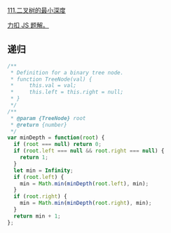 [111.二叉树的最小深度](https://leetcode-cn.com/problems/minimum-depth-of-binary-tree/submissions/)

[力扣 JS 题解。](https://github.com/GuYueJiaJie/blog/blob/master/%E7%AE%97%E6%B3%95%E4%B8%8E%E6%95%B0%E6%8D%AE%E7%BB%93%E6%9E%84/README.md)

## 递归

```javascript
/**
 * Definition for a binary tree node.
 * function TreeNode(val) {
 *     this.val = val;
 *     this.left = this.right = null;
 * }
 */
/**
 * @param {TreeNode} root
 * @return {number}
 */
var minDepth = function(root) {
  if (root === null) return 0;
  if (root.left === null && root.right === null) {
    return 1;
  }
  let min = Infinity;
  if (root.left) {
    min = Math.min(minDepth(root.left), min);
  }
  if (root.right) {
    min = Math.min(minDepth(root.right), min);
  }
  return min + 1;
};
```
